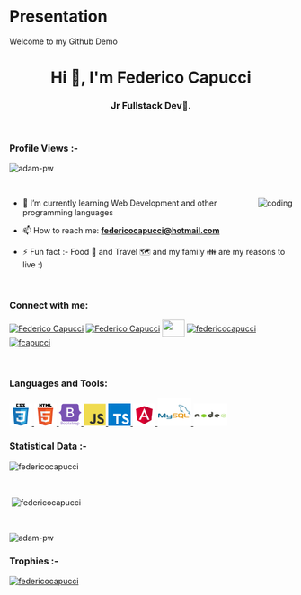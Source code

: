 # Presentation
Welcome to my Github Demo

<h1 align="center">Hi 👋, I'm Federico Capucci</h1>
<h3 align="center">Jr Fullstack Dev🌟.</h3>

<br>

<p align="right"> <h3>Profile Views :-</h3> <img src="https://komarev.com/ghpvc/?username=federicocapucci&label=Profile%20views&color=green&style=flat"
    alt="adam-pw" /> 
  </p>

<br>

<p><img align="right" src="https://github.com/Adam-pw/Adam-pw/blob/main/animation_500_kxa883sd.gif" alt="coding" /></p>


- 🌱 I’m currently learning Web Development and other programming languages

- 📫 How to reach me: **federicocapucci@hotmail.com**

- ⚡ Fun fact :- Food 🍲 and Travel 🗺️ and my family 👪 are my reasons to live :) 

<br>

<h3 align="left">Connect with me:</h3>
<p align="left">
  <a href="https://www.linkedin.com/in/federicocapucci/" target="blank"><img align="center"
      src="https://raw.githubusercontent.com/rahuldkjain/github-profile-readme-generator/master/src/images/icons/Social/linked-in-alt.svg"
      alt="Federico Capucci" height="30" width="40" /></a> 
  <a href="https://www.facebook.com/federicocapucci" target="blank"><img align="center"
      src="https://raw.githubusercontent.com/rahuldkjain/github-profile-readme-generator/master/src/images/icons/Social/facebook.svg"
      alt="Federico Capucci" height="30" width="40" /></a> 
  <a href="https://www.instagram.com/fede_capucci/" target="blank"><img align="center"
      src="https://raw.githubusercontent.com/rahuldkjain/github-profile-readme-generator/master/src/images/icons/Social/instagram.svg"
      alt="" height="30" width="40" /></a> 
  <a href="https://www.hackerrank.com/federicocapucci" target="blank"><img align="center"
      src="https://raw.githubusercontent.com/rahuldkjain/github-profile-readme-generator/master/src/images/icons/Social/hackerrank.svg"
      alt="federicocapucci" height="30" width="40" /></a> 
 <a href="https://twitter.com/fcapucci" target="blank"><img align="center"
      src="https://raw.githubusercontent.com/rahuldkjain/github-profile-readme-generator/master/src/images/icons/Social/twitter.svg"
      alt="fcapucci" height="30" width="40" /></a> 
</p>

<br>

<h3 align="left">Languages and Tools:</h3>
<p align="left">    
    <a href="https://www.w3schools.com/css/" target="_blank"
    rel="noreferrer"> <img
      src="https://raw.githubusercontent.com/devicons/devicon/master/icons/css3/css3-original-wordmark.svg" alt="css3"
      width="40" height="40" /> </a> 
    <a href="https://www.w3.org/html/" target="_blank" rel="noreferrer"> <img
      src="https://raw.githubusercontent.com/devicons/devicon/master/icons/html5/html5-original-wordmark.svg"
      alt="html5" width="40" height="40" /> </a> 
    <a href="https://getbootstrap.com" target="_blank" rel="noreferrer">
    <img src="https://raw.githubusercontent.com/devicons/devicon/master/icons/bootstrap/bootstrap-plain-wordmark.svg"
      alt="bootstrap" width="40" height="40" /> </a> 
    <a href="https://developer.mozilla.org/en-US/docs/Web/JavaScript" target="_blank"
    rel="noreferrer"> <img
      src="https://raw.githubusercontent.com/devicons/devicon/master/icons/javascript/javascript-original.svg"
      alt="javascript" width="40" height="40" /> </a> 
     <a href="https://www.typescriptlang.org/" target="_blank"
    rel="noreferrer"> <img
      src="https://raw.githubusercontent.com/github/explore/80688e429a7d4ef2fca1e82350fe8e3517d3494d/topics/typescript/typescript.png"
      alt="typescriptlang" width="40" height="40" /> </a> 
    <a href="https://angular.io/" target="_blank" rel="noreferrer"> <img
      src="https://raw.githubusercontent.com/github/explore/80688e429a7d4ef2fca1e82350fe8e3517d3494d/topics/angular/angular.png"
      alt="angular" width="40" height="40" /> </a> 
    <a href="https://www.mysql.com/" target="_blank" rel="noreferrer"> <img
      src="https://raw.githubusercontent.com/devicons/devicon/master/icons/mysql/mysql-original-wordmark.svg"
      alt="mysql" width="60" height="50" /> </a> 
    <a href="https://nodejs.org" target="_blank" rel="noreferrer"> <img
      src="https://raw.githubusercontent.com/devicons/devicon/master/icons/nodejs/nodejs-original-wordmark.svg"
      alt="nodejs" width="60" height="40" /> </a>       
<br>

<h3>Statistical Data :-</h3>
<p><img align="center"
    src="https://github-readme-stats.vercel.app/api/top-langs?username=federicocapucci&show_icons=true&locale=en&bg_color=0d1117&text_color=ffffff&layout=compact"
    alt="federicocapucci" 
    bg_color=#808080/></p>

<br>

<p>&nbsp;<img align="center" src="https://github-readme-stats.vercel.app/api?username=federicocapucci&show_icons=true&locale=en&bg_color=0d1117&text_color=ffffff&repo=convoychat"
    alt="federicocapucci" /></p>

<br>

<p><img align="center" src="https://github-readme-streak-stats.herokuapp.com/?user=federicocapucci&theme=dark&background=0d1117&date_format=M%20j%5B%2C%20Y%5D" alt="adam-pw" /></p>


<h3>Trophies :-</h3>
<p align="left"> <a href="https://github.com/ryo-ma/github-profile-trophy"><img
      src="https://github-profile-trophy.vercel.app/?username=federicocapucci&bg_color=0d1117&text_color=ffffff" alt="federicocapucci" /></a>
      
<p align="left"> <a href="https://twitter.com/" target="blank"><img
      src="https://img.shields.io/twitter/follow/?logo=twitter&style=for-the-badge" alt="" /></a> </p>
